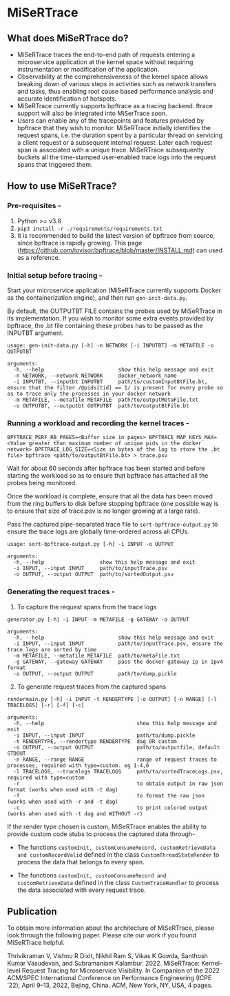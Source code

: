 # MiSeRTrace

## What does MiSeRTrace do?

- MiSeRTrace traces the end-to-end path of requests entering a microservice application at the kernel space without requiring instrumentation or modification of the application. 
- Observability at the comprehensiveness of the kernel space allows breaking down of various steps in activities such as network transfers and tasks, thus enabling root cause based performance analysis and accurate identification of hotspots. 
- MiSeRTrace currently supports bpftrace as a tracing backend. ftrace support will also be integrated into MiSerTrace soon.
- Users can enable any of the tracepoints and features provided by bpftrace that they wish to monitor. MiSeRTrace initially identifies the request spans, i.e. the duration spent by a particular thread on servicing a client request or a subsequent internal request. Later each request span is associated with a unique trace. MiSeRTrace subsequently buckets all the time-stamped user-enabled trace logs into the request spans that triggered them.

## How to use MiSeRTrace?

### Pre-requisites -

1) Python >= v3.8
2) `pip3 install -r ./requirements/requirements.txt`
3) It is recommended to build the latest version of bpftrace from source, since bpftrace is rapidly growing. This page (https://github.com/iovisor/bpftrace/blob/master/INSTALL.md) can used as a reference.

### Initial setup before tracing -

Start your microservice application (MiSeRTrace currently supports Docker as the containerization engine), and then run `gen-init-data.py`.

By default, the OUTPUTBT FILE contains the probes used by MiSeRTrace in its implementation. If you wish to monitor some extra events provided by bpftrace, the .bt file containing these probes has to be passed as the INPUTBT argument.

```
usage: gen-init-data.py [-h] -n NETWORK [-i INPUTBT] -m METAFILE -o OUTPUTBT

arguments:
  -h, --help                        show this help message and exit
  -n NETWORK, --network NETWORK     docker_network_name
  -i INPUTBT, --inputbt INPUTBT     path/to/customInputBtFile.bt, ensure that the filter /@pids[tid] == 1/ is present for every probe so as to trace only the processes in your docker network
  -m METAFILE, --metafile METAFILE  path/to/outputMetaFile.txt
  -o OUTPUTBT, --outputbt OUTPUTBT  path/to/outputBtFile.bt
```

### Running a workload and recording the kernel traces -

```
BPFTRACE_PERF_RB_PAGES=<Buffer size in pages> BPFTRACE_MAP_KEYS_MAX=<Value greater than maximum number of unique pids in the docker network> BPFTRACE_LOG_SIZE=<Size in bytes of the log to store the .bt file> bpftrace <path/to/outputBtFile.bt> > trace.psv
```

Wait for about 60 seconds after bpftrace has been started and before starting the workload so as to ensure that bpftrace has attached all the probes being monitored.

Once the workload is complete, ensure that all the data has been moved from the ring buffers to disk before stopping bpftrace (one possible way is to ensure that size of trace.psv is no longer growing at a large rate).

Pass the captured pipe-separated trace file to `sort-bpftrace-output.py` to ensure the trace logs are globally time-ordered across all CPUs.

```
usage: sort-bpftrace-output.py [-h] -i INPUT -o OUTPUT

arguments:
  -h, --help                  show this help message and exit
  -i INPUT, --input INPUT     path/to/inputTrace.psv
  -o OUTPUT, --output OUTPUT  path/to/sortedOutput.psv

```

### Generating the request traces -

1) To capture the request spans from the trace logs

```
generator.py [-h] -i INPUT -m METAFILE -g GATEWAY -o OUTPUT

arguments:
  -h, --help                        show this help message and exit
  -i INPUT, --input INPUT           path/to/inputTrace.psv, ensure the trace logs are sorted by time
  -m METAFILE, --metafile METAFILE  path/to/metaFile.txt
  -g GATEWAY, --gateway GATEWAY     pass the docker gateway ip in ipv4 format
  -o OUTPUT, --output OUTPUT        path/to/dump.pickle
```

2) To generate request traces from the captured spans

```
rendermain.py [-h] -i INPUT -t RENDERTYPE [-o OUTPUT] [-n RANGE] [-l TRACELOGS] [-r] [-f] [-c]

arguments:
  -h, --help                              show this help message and exit
  -i INPUT, --input INPUT                 path/to/dump.pickle
  -t RENDERTYPE, --rendertype RENDERTYPE  dag OR custom
  -o OUTPUT, --output OUTPUT              path/to/outputfile, default STDOUT
  -n RANGE, --range RANGE                 range of request traces to processes, required with type=custom. eg 1-4,6
  -l TRACELOGS, --tracelogs TRACELOGS     path/to/sortedTraceLogs.psv, required with type=custom
  -r                                      to obtain output in raw json format (works when used with -t dag)
  -f                                      to format the raw json (works when used with -r and -t dag)
  -c                                      to print colored output (works when used with -t dag and WITHOUT -r)
```

If the render type chosen is custom, MiSeRTrace enables the ability to provide custom code stubs to process the captured data through-

- The functions `customInit, customConsumeRecord, customRetrieveData and customRecordValid` defined in the class `CustomThreadStateRender` to process the data that belongs to every span.

- The functions `customInit, customConsumeRecord and customRetrieveData` defined in the class `CustomTraceHandler` to process the data associated with every request trace.

## Publication

To obtain more information about the architecture of MiSeRTrace, please look through the following paper. Please cite our work if you found MiSeRTrace helpful.

Thrivikraman V, Vishnu R Dixit, Nikhil Ram S, Vikas K Gowda, Santhosh Kumar Vasudevan, and Subramaniam Kalambur. 2022. MiSeRTrace: Kernel-level Request Tracing for Microservice Visibility. In Companion of the 2022 ACM/SPEC International Conference on Performance Engineering (ICPE ’22), April 9–13, 2022, Bejing, China. ACM, New York, NY, USA, 4 pages.

<!-- - Record idle-always-running PIDS of the application
- Record IPs of the running containers
- The resulting file should be in the format should be in the format : `PID Container_Name Container_IP Container_Hash` separated by whitespace

- `trace-cmd record -e sched_switch -e sched_process_exit -e sched_process_fork -e sys_enter_sendto -e sys_exit_sendto -e inet_sock_set_state -e tcp_probe -e sys_enter_recvfrom -e sys_exit_recvfrom -e tcp_rcv_space_adjust -e sys_enter_sendmsg -e sys_exit_sendmsg -e sys_enter_write -e sys_exit_write -e sys_enter_read -e sys_exit_read -e sys_enter_recvmsg -e sys_exit_recvmsg -O norecord-cmd -O norecord-tgid -O event-fork -O function-fork $(get-all-pids socialnetwork_default | awk '{print
f "-P "$1" "}') -C global -c`
- Wait for the alert "Press Ctrl C to stop recording"
- Run the application workload in parallel
- Halt the trace record (with Ctrl C)

```shell
trace-cmd report -R -i <path to trace.dat> | grep -vEi "^cpu" | sed -E 's/,\s*/,/g' > report.txt
``` -->
